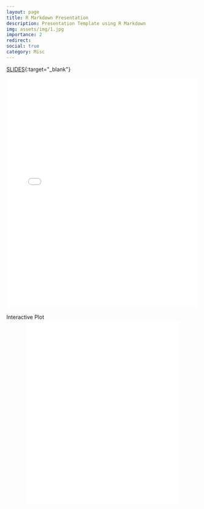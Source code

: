 ```yaml
---
layout: page
title: R Markdown Presentation
description: Presentation Template using R Markdown
img: assets/img/1.jpg
importance: 2
redirect:
social: true
category: Misc
---
```


[SLIDES](https://rpubs.com/hdo2021/HungDo_template){:target="\_blank"}

<center>
<div class="iframe-container">
<iframe class="responsive-iframe"
src="/assets/htmls/HungDo_template.html" width="100%" height="600px" allowfullscreen="" frameborder="0"></iframe>
</div>
</center>

<br>
Interactive Plot

<center>
<div class="iframe-container">
<iframe class="responsive-iframe"
src="/assets/htmls/ggplotly.html" width="80%" height="480px" allowfullscreen="" frameborder="0"></iframe>
</div>
</center>

<br />
<br />
